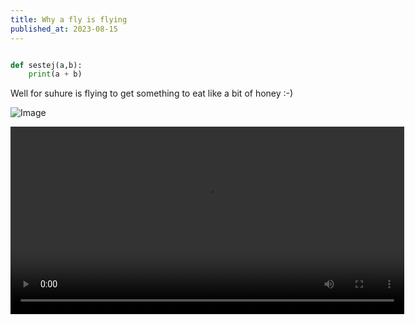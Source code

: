 ```yaml
---
title: Why a fly is flying
published_at: 2023-08-15
---
```


```python

def sestej(a,b):
    print(a + b)
```

Well for suhure is flying to get something to eat like a bit of honey :-)

![Image](https://c4.wallpaperflare.com/wallpaper/224/473/99/vehicle-rocket-soyuz-roscosmos-state-corporation-wallpaper-preview.jpg)


<video width="630" height="300" src="https://www.youtube.com/watch?v=krD3xySrwNk&ab_channel=1420byDaniilOrain"></video>
